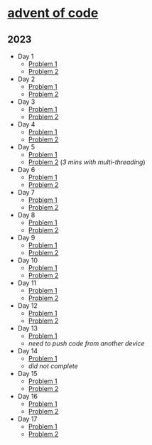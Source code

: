 # [advent of code](https://adventofcode.com/)

## 2023

- Day 1
  - [Problem 1](src/main/java/com/darshah/adventofcode/p2023/Day1_P1.java)
  - [Problem 2](src/main/java/com/darshah/adventofcode/p2023/Day1_P2.java)
- Day 2
  - [Problem 1](src/main/java/com/darshah/adventofcode/p2023/Day2_P1.java)
  - [Problem 2](src/main/java/com/darshah/adventofcode/p2023/Day2_P2.java)
- Day 3
  - [Problem 1](src/main/java/com/darshah/adventofcode/p2023/Day3_P1.java)
  - [Problem 2](src/main/java/com/darshah/adventofcode/p2023/Day3_P2.java)
- Day 4
  - [Problem 1](src/main/java/com/darshah/adventofcode/p2023/Day4_P1.java)
  - [Problem 2](src/main/java/com/darshah/adventofcode/p2023/Day4_P2.java)
- Day 5
  - [Problem 1](src/main/java/com/darshah/adventofcode/p2023/Day5_P1.java)
  - [Problem 2](src/main/java/com/darshah/adventofcode/p2023/Day5_P2.java) (*3 mins with multi-threading*)
- Day 6
  - [Problem 1](src/main/java/com/darshah/adventofcode/p2023/Day6_P1.java)
  - [Problem 2](src/main/java/com/darshah/adventofcode/p2023/Day6_P2.java)
- Day 7
  - [Problem 1](src/main/java/com/darshah/adventofcode/p2023/Day7_P1.java)
  - [Problem 2](src/main/java/com/darshah/adventofcode/p2023/Day7_P2.java)
- Day 8
  - [Problem 1](src/main/java/com/darshah/adventofcode/p2023/Day8_P1.java)
  - [Problem 2](src/main/java/com/darshah/adventofcode/p2023/Day8_P2.java)
- Day 9
  - [Problem 1](src/main/java/com/darshah/adventofcode/p2023/Day9_P1.java)
  - [Problem 2](src/main/java/com/darshah/adventofcode/p2023/Day9_P2.java)
- Day 10
  - [Problem 1](src/main/java/com/darshah/adventofcode/p2023/Day10_P1.java)
  - [Problem 2](src/main/java/com/darshah/adventofcode/p2023/Day10_P2.java)
- Day 11
  - [Problem 1](src/main/java/com/darshah/adventofcode/p2023/Day11_P1.java)
  - [Problem 2](src/main/java/com/darshah/adventofcode/p2023/Day11_P2.java)
- Day 12
  - [Problem 1](src/main/java/com/darshah/adventofcode/p2023/Day12_P1.java)
  - [Problem 2](src/main/java/com/darshah/adventofcode/p2023/Day12_P2.java)
- Day 13
  - [Problem 1](src/main/java/com/darshah/adventofcode/p2023/Day13_P1.java)
  - _need to push code from another device_
- Day 14
  - [Problem 1](src/main/java/com/darshah/adventofcode/p2023/Day14_P1.java)
  - _did not complete_
- Day 15
  - [Problem 1](src/main/java/com/darshah/adventofcode/p2023/Day15_P1.java)
  - [Problem 2](src/main/java/com/darshah/adventofcode/p2023/Day15_P2.java)
- Day 16
  - [Problem 1](src/main/java/com/darshah/adventofcode/p2023/Day16_P1.java)
  - [Problem 2](src/main/java/com/darshah/adventofcode/p2023/Day16_P2.java)
- Day 17
  - [Problem 1](src/main/java/com/darshah/adventofcode/p2023/Day17_P1.java)
  - [Problem 2](src/main/java/com/darshah/adventofcode/p2023/Day17_P2.java)